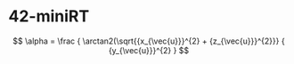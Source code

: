 # 42-miniRT
$$
\alpha = \frac
{
\arctan2(\sqrt{{x_{\vec{u}}}^{2} + {z_{\vec{u}}}^{2}}}
{
{y_{\vec{u}}}^{2}
}
$$
